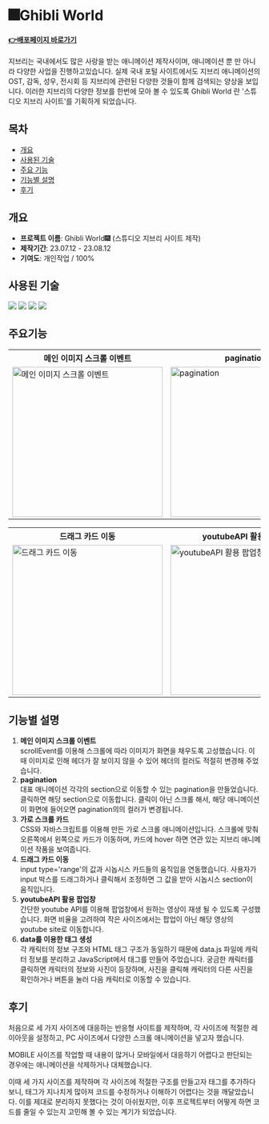 # 🎆Ghibli World
#### **<a href="https://saemii-24.github.io/Ghibli-World-Sites/" target="_blank">:point_right:<u>배포페이지 바로가기</u></a>**
지브리는 국내에서도 많은 사랑을 받는 애니메이션 제작사이며, 애니메이션 뿐 만 아니라 다양한 사업을 진행하고있습니다.  실제 국내 포털 사이트에서도 지브리 애니메이션의 OST, 감독, 성우, 전시회 등 지브리에 관련된 다양한 것들이 함께 검색되는 양상을 보입니다.
이러한 지브리의 다양한 정보를 한번에 모아 볼 수 있도록 Ghibli World 란 '스튜디오 지브리 사이트'를 기획하게 되었습니다.


## 목차
- [개요](#개요)
- [사용된 기술](#사용된-기술)
- [주요 기능](#주요기능)
- [기능별 설명](#기능별-설명)
- [후기](#후기)


## 개요
- **프로젝트 이름**: Ghibli World🎆 (스튜디오 지브리 사이트 제작)
- **제작기간**: 23.07.12 - 23.08.12
- **기여도**: 개인작업 / 100%


## 사용된 기술
<img src="https://img.shields.io/badge/html5-E34F26?style=for-the-badge&logo=html5&logoColor=white"> <img src="https://img.shields.io/badge/css-1572B6?style=for-the-badge&logo=css3&logoColor=white"> <img src="https://img.shields.io/badge/javascript-F7DF1E?style=for-the-badge&logo=javascript&logoColor=black"> <img src="https://img.shields.io/badge/jquery-0769AD?style=for-the-badge&logo=jquery&logoColor=white">


## 주요기능
<table>
  <tr>
    <th style="width:300px">메인 이미지 스크롤 이벤트</th>
    <th style="width:300px">pagination</th>
    <th style="width:300px">가로 스크롤 카드</th>
  </tr>
  <tr>
    <td><img style="width:300px" src="https://github.com/saemii-24/project_2/assets/139088277/289ca4f5-10d0-4b9d-8670-42eea3e84d68" alt="메인 이미지 스크롤 이벤트"></td>
    <td><img style="width:300px" src="https://github.com/saemii-24/project_2/assets/139088277/61337bd2-4d74-4d43-9ddd-84f1df4788c3" alt="pagination"></td>
    <td><img style="width:300px" src="https://github.com/saemii-24/project_2/assets/139088277/3f2e5da9-2542-451a-bd44-9ad95d574d61" alt="가로 스크롤 카드"></td>
  </tr>
</table>

<table>
  <tr>
    <th style="width:300px">드래그 카드 이동</th>
    <th style="width:300px">youtubeAPI 활용 팝업창</th>
    <th style="width:300px">data를 이용한 태그 생성</th>
  </tr>
  <tr>
    <td><img style="width:300px" src="https://github.com/saemii-24/project_2/assets/139088277/849ba8f5-c6e4-49fa-9450-7687c111e33a" alt="드래그 카드 이동"></td>
    <td><img style="width:300px" src="https://github.com/saemii-24/project_2/assets/139088277/301f1101-397c-4b81-8439-ab53b49f2875" alt="youtubeAPI 활용 팝업창"></td>
    <td><img style="width:300px" src="https://github.com/saemii-24/project_2/assets/139088277/7947258c-8159-4d52-89d6-8a4ebb2b19a1" alt="data를 이용한 태그 생성"></td>
  </tr>
</table>

## 기능별 설명
1. **메인 이미지 스크롤 이벤트**<br/>
   scrollEvent를 이용해 스크롤에 따라 이미지가 화면을 채우도록 고성했습니다. 이때 이미지로 인해 헤더가 잘 보이지 않을 수 있어 헤더의 컬러도 적절히 변경해 주었습니다.
    <br/>
2. **pagination**<br/>
   대표 애니메이션 각각의 section으로 이동할 수 있는 pagination을 만들었습니다. 클릭하면 해당 section으로 이동합니다. 클릭이 아닌 스크롤 해서, 해당 애니메이션이 화면에 들어오면 pagination의의 컬러가 변경됩니다.
    <br/>
3. **가로 스크롤 카드**<br/>
   CSS와 자바스크립트를 이용해 만든 가로 스크롤 애니메이션입니다. 스크롤에 맞춰 오른쪽에서 왼쪽으로 카드가 이동하며, 카드에 hover 하면 연관 있는 지브리 애니메이션 작품을 보여줍니다.
    <br/>
4. **드래그 카드 이동**<br/>
 input type='range'의 값과 시놉시스 카드들의 움직임을 연동했습니다. 사용자가 input 박스를 드래그하거나 클릭해서 조정하면 그 값을 받아 시놉시스 section이 움직입니다.
    <br/>
1. **youtubeAPI 활용 팝업창**<br/>
    간단한 youtube API를 이용해 팝업창에서 원하는 영상이 재생 될 수 있도록 구성했습니다. 화면 비율을 고려하여 작은 사이즈에서는 팝업이 아닌 해당 영상의 youtube site로 이동합니다.
    <br/>
2. **data를 이용한 태그 생성**<br/>
    각 캐릭터의 정보 구조와 HTML 태그 구조가 동일하기 때문에 data.js 파일에 캐릭터 정보를 분리하고 JavaScript에서 태그를 만들어 주었습니다. 궁금한 캐릭터를 클릭하면 캐릭터의 정보와 사진이 등장하며, 사진을 클릭해 캐릭터의 다른 사진을 확인하거나 버튼을 눌러 다음 캐릭터로 이동할 수 있습니다.

## 후기
처음으로 세 가지 사이즈에 대응하는 반응형 사이트를 제작하며, 각 사이즈에 적절한 레이아웃을 설정하고, PC 사이즈에서 다양한 스크롤 애니메이션을 넣고자 했습니다. 

MOBILE 사이즈를 작업할 때 내용이 많거나
모바일에서 대응하기 어렵다고 판단되는 경우에는 애니메이션을 삭제하거나 대체했습니다.

이때 세 가지 사이즈를 제작하며 각 사이즈에 적절한 구조를 만들고자 태그를 추가하다 보니, 태그가 지나치게 많아져 코드를 수정하거나 이해하기 어렵다는 것을 깨달았습니다. 이를 제대로 분리하지 못했다는 것이 아쉬웠지만, 이후 프로젝트부터 어떻게 하면 코드를 줄일 수 있는지 고민해 볼 수 있는 계기가 되었습니다.
